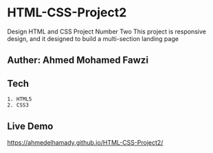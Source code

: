 # HTML-CSS-Project2

Design HTML and CSS Project Number Two
This project is responsive design, and it designed to build a multi-section landing page

## Auther: Ahmed Mohamed Fawzi

## Tech

    1. HTML5
    2. CSS3

## Live Demo
https://ahmedelhamady.github.io/HTML-CSS-Project2/
